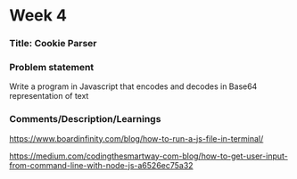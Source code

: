 # Week 4

### Title: Cookie Parser

### Problem statement
Write a program in Javascript that encodes and decodes in Base64 representation of text

### Comments/Description/Learnings
https://www.boardinfinity.com/blog/how-to-run-a-js-file-in-terminal/

https://medium.com/codingthesmartway-com-blog/how-to-get-user-input-from-command-line-with-node-js-a6526ec75a32
